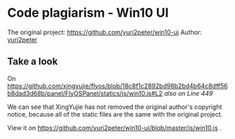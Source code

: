 # Code plagiarism - Win10 UI

The original project: <https://github.com/yuri2peter/win10-ui>
Author: [yuri2peter](https://github.com/yuri2peter)

## Take a look

On <https://github.com/xingyujie/flyos/blob/18c8f1c2892bd98b2bd4b64c8dff56b8dad3d68b/panel/FlyOSPanel/statics/js/win10.js#L2> *also on Line 449*

We can see that XingYujie has not removed the original author's copyright notice, because all of the static files are the same with the original project.

View it on <https://github.com/yuri2peter/win10-ui/blob/master/js/win10.js> .